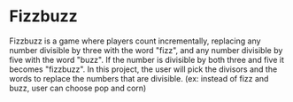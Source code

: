 # Fizzbuzz
Fizzbuzz is a game where players count incrementally, replacing any number divisible by three with the word "fizz", and any number divisible by five with the word "buzz". If the number is divisible by both three and five it becomes "fizzbuzz". In this project, the user will pick the divisors and the words to replace the numbers that are divisible. (ex: instead of fizz and buzz, user can choose pop and corn)
